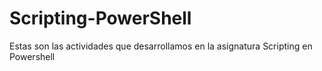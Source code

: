 # Scripting-PowerShell
Estas son las actividades que desarrollamos en la asignatura Scripting en Powershell
